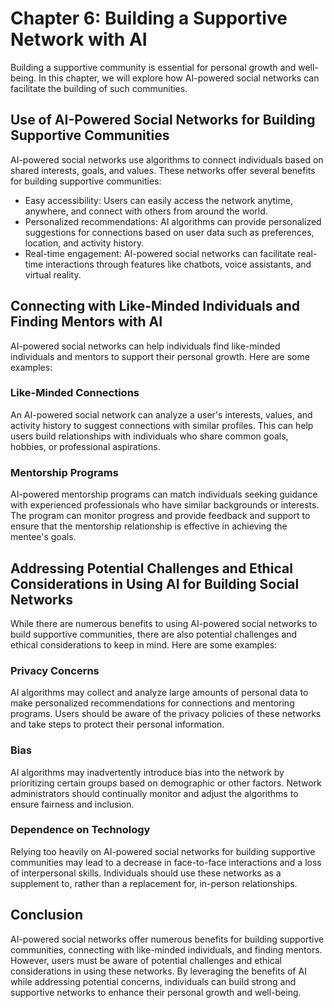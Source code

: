 Chapter 6: Building a Supportive Network with AI
================================================

Building a supportive community is essential for personal growth and well-being. In this chapter, we will explore how AI-powered social networks can facilitate the building of such communities.

Use of AI-Powered Social Networks for Building Supportive Communities
---------------------------------------------------------------------

AI-powered social networks use algorithms to connect individuals based on shared interests, goals, and values. These networks offer several benefits for building supportive communities:

* Easy accessibility: Users can easily access the network anytime, anywhere, and connect with others from around the world.
* Personalized recommendations: AI algorithms can provide personalized suggestions for connections based on user data such as preferences, location, and activity history.
* Real-time engagement: AI-powered social networks can facilitate real-time interactions through features like chatbots, voice assistants, and virtual reality.

Connecting with Like-Minded Individuals and Finding Mentors with AI
-------------------------------------------------------------------

AI-powered social networks can help individuals find like-minded individuals and mentors to support their personal growth. Here are some examples:

### Like-Minded Connections

An AI-powered social network can analyze a user's interests, values, and activity history to suggest connections with similar profiles. This can help users build relationships with individuals who share common goals, hobbies, or professional aspirations.

### Mentorship Programs

AI-powered mentorship programs can match individuals seeking guidance with experienced professionals who have similar backgrounds or interests. The program can monitor progress and provide feedback and support to ensure that the mentorship relationship is effective in achieving the mentee's goals.

Addressing Potential Challenges and Ethical Considerations in Using AI for Building Social Networks
---------------------------------------------------------------------------------------------------

While there are numerous benefits to using AI-powered social networks to build supportive communities, there are also potential challenges and ethical considerations to keep in mind. Here are some examples:

### Privacy Concerns

AI algorithms may collect and analyze large amounts of personal data to make personalized recommendations for connections and mentoring programs. Users should be aware of the privacy policies of these networks and take steps to protect their personal information.

### Bias

AI algorithms may inadvertently introduce bias into the network by prioritizing certain groups based on demographic or other factors. Network administrators should continually monitor and adjust the algorithms to ensure fairness and inclusion.

### Dependence on Technology

Relying too heavily on AI-powered social networks for building supportive communities may lead to a decrease in face-to-face interactions and a loss of interpersonal skills. Individuals should use these networks as a supplement to, rather than a replacement for, in-person relationships.

Conclusion
----------

AI-powered social networks offer numerous benefits for building supportive communities, connecting with like-minded individuals, and finding mentors. However, users must be aware of potential challenges and ethical considerations in using these networks. By leveraging the benefits of AI while addressing potential concerns, individuals can build strong and supportive networks to enhance their personal growth and well-being.
